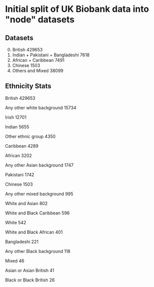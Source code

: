 # Initial split of UK Biobank data into "node" datasets

## Datasets

0. British                          429653
1. Indian + Pakistani + Bangladeshi 7618
2. African + Caribbean              7491
3. Chinese                          1503
4. Others and Mixed                 38099

## Ethnicity Stats

British                       429653

Any other white background     15734

Irish                          12701

Indian                          5655

Other ethnic group              4350

Caribbean                       4289

African                         3202

Any other Asian background      1747

Pakistani                       1742

Chinese                         1503

Any other mixed background       995

White and Asian                  802

White and Black Caribbean        596

White                            542

White and Black African          401

Bangladeshi                      221

Any other Black background       118

Mixed                             46

Asian or Asian British            41

Black or Black British            26